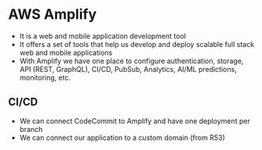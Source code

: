 # AWS Amplify

- It is a web and mobile application development tool
- It offers a set of tools that help us develop and deploy scalable full stack web and mobile applications
- With Amplify we have one place to configure authentication, storage, API (REST, GraphQL), CI/CD, PubSub, Analytics, AI/ML predictions, monitoring, etc.

## CI/CD

- We can connect CodeCommit to Amplify and have one deployment per branch
- We can connect our application to a custom domain (from R53)